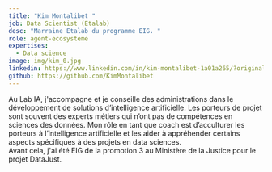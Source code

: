 ```yaml
---
title: "Kim Montalibet "
job: Data Scientist (Etalab)
desc: "Marraine Etalab du programme EIG. "
role: agent-ecosysteme
expertises:
  - Data science
image: img/kim_0.jpg
linkedin: https://www.linkedin.com/in/kim-montalibet-1a01a265/?originalSubdomain=fr
github: https://github.com/KimMontalibet
---
```



Au Lab IA, j'accompagne et je conseille des administrations dans le développement de solutions d’intelligence artificielle. Les porteurs de projet sont souvent des experts métiers qui n’ont pas de compétences en sciences des données. Mon rôle en tant que coach est d’acculturer les porteurs à l’intelligence artificielle et les aider à appréhender certains aspects spécifiques à des projets en data sciences.\
Avant cela, j'ai été EIG de la promotion 3 au Ministère de la Justice pour le projet DataJust.
